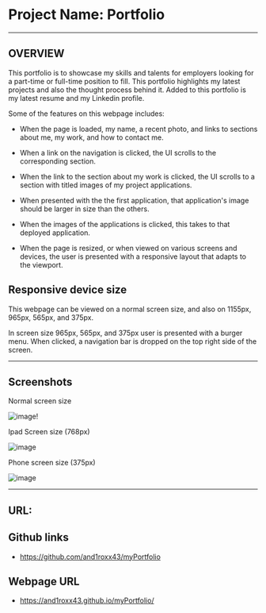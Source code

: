 # Project Name: Portfolio
___
## OVERVIEW

This portfolio is to showcase my skills and talents for employers looking for a part-time or full-time position to fill.
This portfolio highlights my latest projects and also the thought process behind it. Added to this portfolio is my latest resume and my Linkedin profile.

Some of the features on this webpage includes:

- When the page is loaded, my name, a recent photo, and links to sections about me, my work, and how to contact me.

- When a link on the navigation is clicked, the UI scrolls to the corresponding section.

- When the link to the section about my work is clicked, the UI scrolls to a section with titled images of my project applications.

- When presented with the the first application, that application's image should be larger in size than the others.

- When the images of the applications is clicked, this takes to that deployed application.

- When the page is resized, or when viewed on various screens and devices, the user is presented with a responsive layout that adapts to the viewport.


## Responsive device size

This webpage can be viewed on a normal screen size, and also on 1155px, 965px, 565px, and 375px.

In screen size 965px, 565px, and 375px user is presented with a burger menu. When clicked, a navigation bar is dropped on the top right side of the screen.

___

## Screenshots

Normal screen size

![image](https://user-images.githubusercontent.com/14179472/115391758-2b5cf700-a223-11eb-91fc-b44259393416.png)!

Ipad Screen size (768px)

![image](https://user-images.githubusercontent.com/14179472/115391792-34e65f00-a223-11eb-883a-19649d5d46b6.png)

Phone screen size (375px)

![image](https://user-images.githubusercontent.com/14179472/115391836-40d22100-a223-11eb-95ca-e29afff0c441.png)

___

## URL:

## Github links
- https://github.com/and1roxx43/myPortfolio

## Webpage URL
- https://and1roxx43.github.io/myPortfolio/
